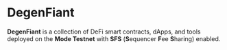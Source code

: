 # DegenFiant

**DegenFiant** is a collection of DeFi smart contracts, dApps, and tools deployed on the **Mode Testnet** with **SFS** (**S**equencer **F**ee **S**haring) enabled. 
